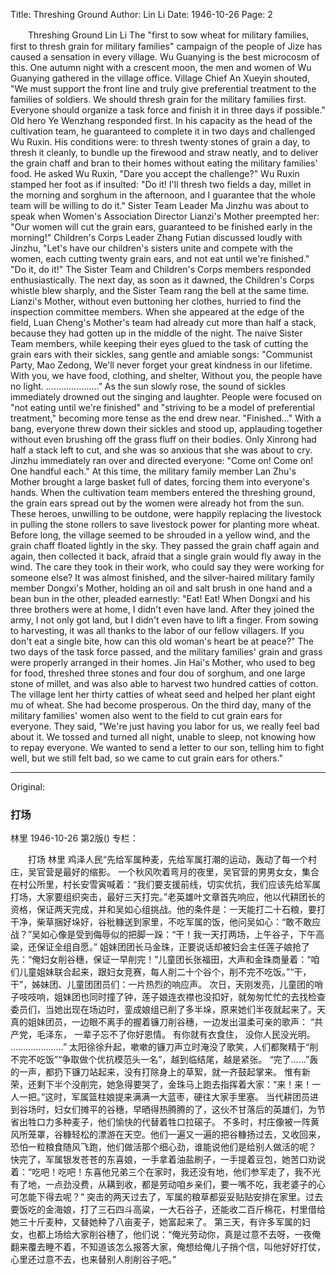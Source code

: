 Title: Threshing Ground
Author: Lin Li
Date: 1946-10-26
Page: 2

　　Threshing Ground
    Lin Li
    The "first to sow wheat for military families, first to thresh grain for military families" campaign of the people of Jize has caused a sensation in every village. Wu Guanying is the best microcosm of this.
    One autumn night with a crescent moon, the men and women of Wu Guanying gathered in the village office. Village Chief An Xueyin shouted, "We must support the front line and truly give preferential treatment to the families of soldiers. We should thresh grain for the military families first. Everyone should organize a task force and finish it in three days if possible." Old hero Ye Wenzhang responded first. In his capacity as the head of the cultivation team, he guaranteed to complete it in two days and challenged Wu Ruxin. His conditions were: to thresh twenty stones of grain a day, to thresh it cleanly, to bundle up the firewood and straw neatly, and to deliver the grain chaff and bran to their homes without eating the military families' food. He asked Wu Ruxin, "Dare you accept the challenge?" Wu Ruxin stamped her foot as if insulted: "Do it! I'll thresh two fields a day, millet in the morning and sorghum in the afternoon, and I guarantee that the whole team will be willing to do it."
    Sister Team Leader Ma Jinzhu was about to speak when Women's Association Director Lianzi's Mother preempted her: "Our women will cut the grain ears, guaranteed to be finished early in the morning!" Children's Corps Leader Zhang Futian discussed loudly with Jinzhu, "Let's have our children's sisters unite and compete with the women, each cutting twenty grain ears, and not eat until we're finished." "Do it, do it!" The Sister Team and Children's Corps members responded enthusiastically.
    The next day, as soon as it dawned, the Children's Corps whistle blew sharply, and the Sister Team rang the bell at the same time. Lianzi's Mother, without even buttoning her clothes, hurried to find the inspection committee members. When she appeared at the edge of the field, Luan Cheng's Mother's team had already cut more than half a stack, because they had gotten up in the middle of the night. The naive Sister Team members, while keeping their eyes glued to the task of cutting the grain ears with their sickles, sang gentle and amiable songs:
    "Communist Party, Mao Zedong,
    We'll never forget your great kindness in our lifetime.
    With you, we have food, clothing, and shelter,
    Without you, the people have no light.
    …………………”
    As the sun slowly rose, the sound of sickles immediately drowned out the singing and laughter. People were focused on "not eating until we're finished" and "striving to be a model of preferential treatment," becoming more tense as the end drew near.
    "Finished..." With a bang, everyone threw down their sickles and stood up, applauding together without even brushing off the grass fluff on their bodies.
    Only Xinrong had half a stack left to cut, and she was so anxious that she was about to cry. Jinzhu immediately ran over and directed everyone: "Come on! Come on! One handful each." At this time, the military family member Lan Zhu's Mother brought a large basket full of dates, forcing them into everyone's hands.
    When the cultivation team members entered the threshing ground, the grain ears spread out by the women were already hot from the sun. These heroes, unwilling to be outdone, were happily replacing the livestock in pulling the stone rollers to save livestock power for planting more wheat.
    Before long, the village seemed to be shrouded in a yellow wind, and the grain chaff floated lightly in the sky. They passed the grain chaff again and again, then collected it back, afraid that a single grain would fly away in the wind. The care they took in their work, who could say they were working for someone else?
    It was almost finished, and the silver-haired military family member Dongxi's Mother, holding an oil and salt brush in one hand and a bean bun in the other, pleaded earnestly: "Eat! Eat! When Dongxi and his three brothers were at home, I didn't even have land. After they joined the army, I not only got land, but I didn't even have to lift a finger. From sowing to harvesting, it was all thanks to the labor of our fellow villagers. If you don't eat a single bite, how can this old woman's heart be at peace?"
    The two days of the task force passed, and the military families' grain and grass were properly arranged in their homes. Jin Hai's Mother, who used to beg for food, threshed three stones and four dou of sorghum, and one large stone of millet, and was also able to harvest two hundred catties of cotton. The village lent her thirty catties of wheat seed and helped her plant eight mu of wheat. She had become prosperous.
    On the third day, many of the military families' women also went to the field to cut grain ears for everyone. They said, "We're just having you labor for us, we really feel bad about it. We tossed and turned all night, unable to sleep, not knowing how to repay everyone. We wanted to send a letter to our son, telling him to fight well, but we still felt bad, so we came to cut grain ears for others."



<hr /> 

Original: 


### 打场
林里
1946-10-26
第2版()
专栏：

　　打场
    林里
    鸡泽人民“先给军属种麦，先给军属打潮的运动，轰动了每一个村庄，吴官营是最好的缩影。
    一个秋风吹着弯月的夜里，吴官营的男男女女，集合在村公所里，村长安雪寅喊着：“我们要支援前线，切实优抗，我们应该先给军属打场，大家要组织突击，最好三天打完。”老英雄叶文章首先响应，他以代耕团长的资格，保证两天完成，并和吴如心组挑战。他的条件是：一天能打二十石粮，要打干净，柴草捆好垛好，谷秕糠送到家里，不吃军属的饭，他问吴如心：“敢不敢应战？”吴如心像是受到侮辱似的把脚一跺：“干！我一天打两场，上午谷子，下午高粱，还保证全组自愿。”
    姐妹团团长马金珠，正要说话却被妇会主任莲子娘抢了先：“俺妇女削谷穗，保证一早削完！”儿童团长张福田，大声和金珠商量着：“咱们儿童姐妹联合起来，跟妇女竞赛，每人削二十个谷个，削不完不吃饭。”“干，干”，姊妹团、儿童团团员们：一片热烈的响应声。
    次日，天刚发亮，儿童团的哨子吱吱响，姐妹团也同时撞了钟，莲子娘连衣襟也没扣好，就匆匆忙忙的去找检查委员们，当她出现在场边时，銮成娘组已削了多半垛，原来她们半夜就起来了。天真的姐妹团员，一边眼不离手的握着镰刀削谷穗，一边发出温柔可亲的歌声：
    “共产党，毛泽东，
    一辈子忘不了你好恩情。
    有你就有衣食住，
    没你人民没光明。
    …………………”
    太阳徐徐升起，嗽嗽的镰刀声立时淹没了歌笑，人们都聚精于“削不完不吃饭”“争取做个优抗模范头一名”，越到临结尾，越是紧张。
    “完了……”轰的一声，都扔下镰刀站起来，没有打除身上的草絮，就一齐鼓起掌来。
    惟有新荣，还剩下半个没削完，她急得要哭了，金珠马上跑去指挥着大家：“来！来！一人一把。”这时，军属篮柱娘提来满满一大蓝枣，硬往大家手里塞。
    当代耕团员进到谷场时，妇女们摊平的谷穗，早晒得热腾腾的了，这伙不甘落后的英雄们，为节省出牲口力多种麦子，他们愉快的代替着牲口拉磙子。
    不多时，村庄像被一阵黄风所笼罩，谷糠轻松的漂游在天空。他们一遍又一遍的把谷糠扬过去，又收回来，恐怕一粒粮食随风飞跑，他们做活那个细心劲，谁能说他们是给别人做活的呢？
    快完了，军属银发苍苍的东喜娘，一手拿着油盐刷子，一手提着豆包，她苦口劝说着：“吃吧！吃吧！东喜他兄弟三个在家时，我还没有地，他们参军走了，我不光有了地，一点劲没费，从耩到收，都是劳动咱乡亲们，要一嘴不吃，我老婆子的心可怎能下得去呢？”
    突击的两天过去了，军属的粮草都妥妥贴贴安排在家里。过去要饭吃的金海娘，打了三石四斗高粱，一大石谷子，还能收二百斤棉花，村里借给她三十斤麦种，又替她种了八亩麦子，她富起来了。
    第三天，有许多军属的妇女，也都上场给大家削谷穗了，他们说：“俺光劳动你，真是过意不去呀，一夜俺翻来覆去睡不着，不知道该怎么报答大家，俺想给俺儿子捎个信，叫他好好打仗，心里还过意不去，也来替别人削削谷子吧。”
